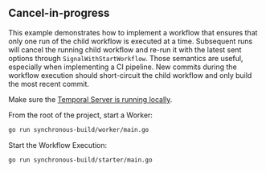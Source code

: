 ## Cancel-in-progress

This example demonstrates how to implement a workflow that ensures that only one run of the child workflow is executed at a time. Subsequent runs will cancel the running child workflow and re-run it with the latest sent options through `SignalWithStartWorkflow`.
Those semantics are useful, especially when implementing a CI pipeline. New commits during the workflow execution should short-circuit the child workflow and only build the most recent commit.


Make sure the [Temporal Server is running locally](https://docs.temporal.io/docs/server/quick-install).

From the root of the project, start a Worker:

```bash
go run synchronous-build/worker/main.go
```

Start the Workflow Execution:

```bash
go run synchronous-build/starter/main.go
```
